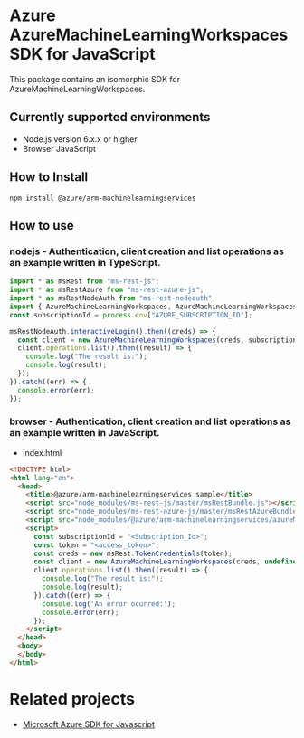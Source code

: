 # Azure AzureMachineLearningWorkspaces SDK for JavaScript
This package contains an isomorphic SDK for AzureMachineLearningWorkspaces.

## Currently supported environments
- Node.js version 6.x.x or higher
- Browser JavaScript

## How to Install
```
npm install @azure/arm-machinelearningservices
```


## How to use

### nodejs - Authentication, client creation and list operations as an example written in TypeScript.

```ts
import * as msRest from "ms-rest-js";
import * as msRestAzure from "ms-rest-azure-js";
import * as msRestNodeAuth from "ms-rest-nodeauth";
import { AzureMachineLearningWorkspaces, AzureMachineLearningWorkspacesModels, AzureMachineLearningWorkspacesMappers } from "@azure/arm-machinelearningservices";
const subscriptionId = process.env["AZURE_SUBSCRIPTION_ID"];

msRestNodeAuth.interactiveLogin().then((creds) => {
  const client = new AzureMachineLearningWorkspaces(creds, subscriptionId);
  client.operations.list().then((result) => {
    console.log("The result is:");
    console.log(result);
  });
}).catch((err) => {
  console.error(err);
});
```

### browser - Authentication, client creation and list operations as an example written in JavaScript.

- index.html
```html
<!DOCTYPE html>
<html lang="en">
  <head>
    <title>@azure/arm-machinelearningservices sample</title>
    <script src="node_modules/ms-rest-js/master/msRestBundle.js"></script>
    <script src="node_modules/ms-rest-azure-js/master/msRestAzureBundle.js"></script>
    <script src="node_modules/@azure/arm-machinelearningservices/azureMachineLearningWorkspacesBundle.js"></script>
    <script>
      const subscriptionId = "<Subscription_Id>";
      const token = "<access_token>";
      const creds = new msRest.TokenCredentials(token);
      const client = new AzureMachineLearningWorkspaces(creds, undefined, subscriptionId);
      client.operations.list().then((result) => {
        console.log("The result is:");
        console.log(result);
      }).catch((err) => {
        console.log('An error ocurred:');
        console.error(err);
      });
    </script>
  </head>
  <body>
  </body>
</html>
```

# Related projects
 - [Microsoft Azure SDK for Javascript](https://github.com/Azure/azure-sdk-for-js)
